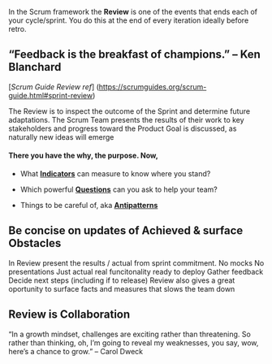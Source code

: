 In the Scrum framework the **Review** is one of the events that ends each of your cycle/sprint. You do this at the end of every iteration ideally before retro.

## “Feedback is the breakfast of champions.” – Ken Blanchard

[*Scrum Guide Review ref*] (https://scrumguides.org/scrum-guide.html#sprint-review)

The Review is to inspect the outcome of the Sprint and determine future adaptations. The Scrum Team presents the results of their work to key stakeholders and progress toward the Product Goal is discussed, as naturally new ideas will emerge

#### There you have the why, the purpose. Now,

* What [**Indicators**](https://github.com/GarciaInes/Scrum-Mastering/blob/main/Review/Indicators.md) can measure to know where you stand?

* Which powerful [**Questions**](https://github.com/GarciaInes/Scrum-Mastering/blob/main/Review/Questions.md) can you ask to help your team?

* Things to be careful of, aka [**Antipatterns**](https://github.com/GarciaInes/Scrum-Mastering/blob/main/Review/Antipatterns.md)


## Be concise on updates of Achieved & surface Obstacles

In Review present the results / actual from sprint commitment.
No mocks
No presentations
Just actual real funcitonality ready to deploy
Gather feedback 
Decide next steps (including if to release)
Review also gives a great oportunity to surface facts and measures that slows the team down

## Review is Collaboration

“In a growth mindset, challenges are exciting rather than threatening. 
So rather than thinking, oh, I’m going to reveal my weaknesses, 
you say, wow, here’s a chance to grow.”
– Carol Dweck
